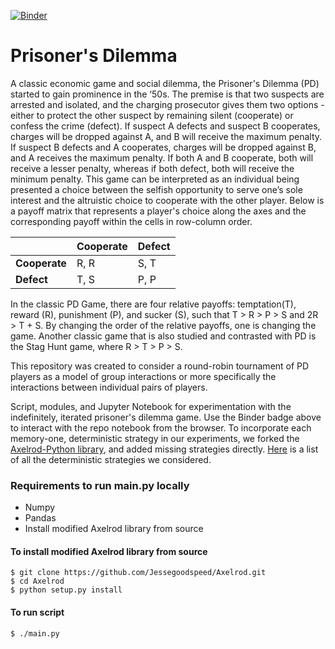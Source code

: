 [![Binder](https://mybinder.org/badge_logo.svg)](https://mybinder.org/v2/gh/Jessegoodspeed/PrisonersDilemma/HEAD?urlpath=lab)

# Prisoner's Dilemma
A classic economic game and social dilemma, the Prisoner's Dilemma (PD) started to gain prominence in the ‘50s. The premise is that two suspects are arrested and isolated, and the charging prosecutor gives them two options - either to protect the other suspect by remaining silent (cooperate) or confess the crime (defect). If suspect A defects and suspect B cooperates, charges will be dropped against A, and B will receive the maximum penalty. If suspect B defects and A cooperates, charges will be dropped against B, and A receives the maximum penalty. If both A and B cooperate, both will receive a lesser penalty, whereas if both defect, both will receive the minimum penalty. This game can be interpreted as an individual being presented a choice between the selfish opportunity to serve one’s sole interest and the altruistic choice to cooperate with the other player. Below is a payoff matrix that represents a player's choice along the axes and the corresponding payoff within the cells in row-column order.

|| Cooperate| Defect|
|----|----|-----|
|**Cooperate** | R, R |S, T|
|**Defect**|T, S|P, P|

In the classic PD Game, there are four relative payoffs: temptation(T), reward (R), punishment (P), and sucker (S), such that T > R > P > S and 2R > T + S. By changing the order of the relative payoffs, one is changing the game. Another classic game that is also studied and contrasted with PD is the Stag Hunt game, where R > T > P > S.

This repository was created to consider a round-robin tournament of PD players as a model of group interactions or more specifically the interactions between individual pairs of players.

<!-- What are the metrics computed and collected from the simulations -->

Script, modules, and Jupyter Notebook for experimentation with the indefinitely, iterated prisoner's dilemma game. Use the Binder badge above to interact with the repo notebook from the browser. To incorporate each memory-one, deterministic strategy in our experiments, we forked the [Axelrod-Python library](https://github.com/Axelrod-Python/Axelrod/tree/master), and added missing strategies directly. [Here](https://github.com/Jessegoodspeed/PrisonersDilemma/blob/main/ListOfDeterministicStrategies.md) is a list of all the deterministic strategies we considered.

### Requirements to run main.py locally
* Numpy
* Pandas
* Install modified Axelrod library from source

#### To install modified Axelrod library from source
```
$ git clone https://github.com/Jessegoodspeed/Axelrod.git
$ cd Axelrod
$ python setup.py install
```
#### To run script
```
$ ./main.py
```
